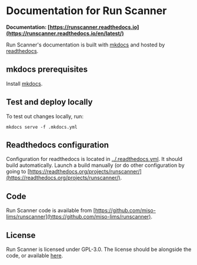 # Documentation for Run Scanner

**Documentation: [https://runscanner.readthedocs.io](https://runscanner.readthedocs.io/en/latest/)**

Run Scanner's documentation is built with [mkdocs](https://www.mkdocs.org/) 
and hosted by [readthedocs](https://www.mkdocs.org/).



## mkdocs prerequisites

Install [mkdocs](https://www.mkdocs.org/#installation).


## Test and deploy locally

To test out changes locally, run:

```
mkdocs serve -f .mkdocs.yml
```

## Readthedocs configuration

Configuration for readthedocs is located in 
[../.readthedocs.yml](../.readthedocs.yml). It should build automatically. 
Launch a build manually (or do other configuration by going to
[https://readthedocs.org/projects/runscanner/](https://readthedocs.org/projects/runscanner/).

## Code

Run Scanner code is available from
[https://github.com/miso-lims/runscanner](https://github.com/miso-lims/runscanner).

## License

Run Scanner is licensed under GPL-3.0. The license should be alongside the code,
or available [here](https://github.com/miso-lims/runscanner/blob/master/LICENSE.md).
